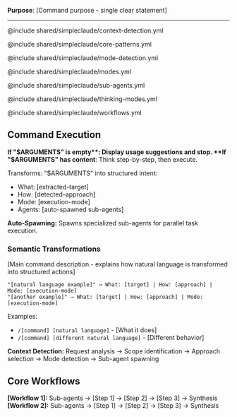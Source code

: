 **Purpose**: [Command purpose - single clear statement]

---

@include shared/simpleclaude/context-detection.yml

@include shared/simpleclaude/core-patterns.yml

@include shared/simpleclaude/mode-detection.yml

@include shared/simpleclaude/modes.yml

@include shared/simpleclaude/sub-agents.yml

@include shared/simpleclaude/thinking-modes.yml

@include shared/simpleclaude/workflows.yml

## Command Execution

**If "$ARGUMENTS" is empty**: Display usage suggestions and stop.  
**If "$ARGUMENTS" has content**: Think step-by-step, then execute.

Transforms: "$ARGUMENTS" into structured intent:

- What: [extracted-target]
- How: [detected-approach]
- Mode: [execution-mode]
- Agents: [auto-spawned sub-agents]

**Auto-Spawning:** Spawns specialized sub-agents for parallel task execution.

### Semantic Transformations

[Main command description - explains how natural language is transformed into structured actions]

```
"[natural language example]" → What: [target] | How: [approach] | Mode: [execution-mode]
"[another example]" → What: [target] | How: [approach] | Mode: [execution-mode]
```

Examples:

- `/[command] [natural language]` - [What it does]
- `/[command] [different natural language]` - [Different behavior]

**Context Detection:** Request analysis → Scope identification → Approach selection → Mode detection → Sub-agent spawning

## Core Workflows

**[Workflow 1]:** Sub-agents → [Step 1] → [Step 2] → [Step 3] → Synthesis **[Workflow 2]:** Sub-agents → [Step 1] → [Step 2] → [Step 3] → Synthesis
